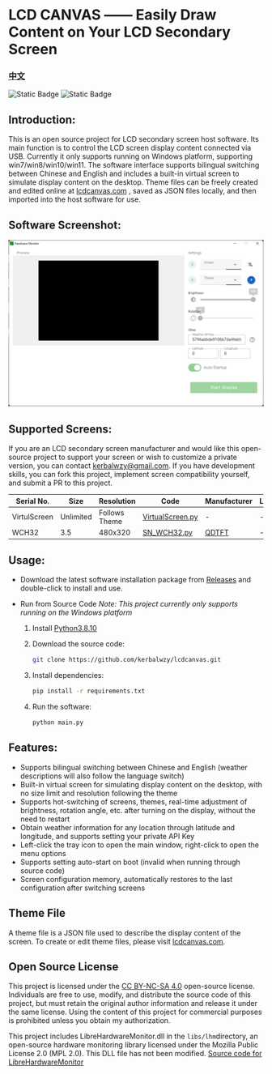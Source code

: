 # LCD CANVAS —— Easily Draw Content on Your LCD Secondary Screen

### [中文](./README.md)

![Static Badge](https://img.shields.io/badge/Python-3.8.10-blue?style=for-the-badge)
![Static Badge](https://img.shields.io/badge/Windows-7/8/10/11-blue?style=for-the-badge)

## Introduction:

This is an open source project for LCD secondary screen host software. Its main function is to control the LCD screen display content connected via USB. Currently it only supports running on Windows platform, supporting win7/win8/win10/win11. The software interface supports bilingual switching between Chinese and English and includes a built-in virtual screen to simulate display content on the desktop. Theme files can be freely created and edited online at 
<a href="https://lcdcanvas.com/themeeditor" target="_blank">lcdcanvas.com</a>
, saved as JSON files locally, and then imported into the host software for use.

## Software Screenshot:

<img src="./doc/asset/monitor_en.jpg">

## Supported Screens:

If you are an LCD secondary screen manufacturer and would like this open-source project to support your screen or wish to customize a private version, you can contact [kerbalwzy@gmail.com](mailto:kerbalwzy@gmail.com?subject=LCDCANVS%20Custom%20Development). If you have development skills, you can fork this project, implement screen compatibility yourself, and submit a PR to this project.

| Serial No. | Size | Resolution | Code | Manufacturer | License |
| --- | --- | --- | --- | --- | --- |
| VirtulScreen | Unlimited | Follows Theme | [VirtualScreen.py](./libs/lcds/VirtualScreen.py) | - | - |
| WCH32 | 3.5 | 480x320 | [SN_WCH32.py](./libs/lcds/SN_WCH32.py) | <a href="http://www.qdtft.com/" target="_blank">QDTFT</a> | - |

## Usage:

- Download the latest software installation package from
  <a href="https://github.com/kerbalwzy/lcdcanvas/releases" target="_blank">Releases</a>
  and double-click to install and use.

- Run from Source Code *Note: This project currently only supports running on the Windows platform*
  1. Install
     <a href="https://www.python.org/downloads/release/python-3810/" target="_blank">Python3.8.10</a>

  2. Download the source code:
      ```bash
      git clone https://github.com/kerbalwzy/lcdcanvas.git
      ```

  3. Install dependencies:
      ```bash
      pip install -r requirements.txt
      ```

  4. Run the software:
      ```bash
      python main.py
      ```

## Features:

- Supports bilingual switching between Chinese and English (weather descriptions will also follow the language switch)
- Built-in virtual screen for simulating display content on the desktop, with no size limit and resolution following the theme
- Supports hot-switching of screens, themes, real-time adjustment of brightness, rotation angle, etc. after turning on the display, without the need to restart
- Obtain weather information for any location through latitude and longitude, and supports setting your private API Key
- Left-click the tray icon to open the main window, right-click to open the menu options
- Supports setting auto-start on boot (invalid when running through source code)
- Screen configuration memory, automatically restores to the last configuration after switching screens
  
## Theme File

A theme file is a JSON file used to describe the display content of the screen. To create or edit theme files, please visit
<a href="https://lcdcanvas.com/themeeditor" target="_blank">lcdcanvas.com</a>.

## Open Source License

This project is licensed under the
<a href="https://creativecommons.org/licenses/by-nc-sa/4.0/legalcode" target="_blank">CC BY-NC-SA 4.0</a>
open-source license. Individuals are free to use, modify, and distribute the source code of this project, but must retain the original author information and release it under the same license. Using the content of this project for commercial purposes is prohibited unless you obtain my authorization.

This project includes LibreHardwareMonitor.dll in the ```libs/lhm```directory, an open-source hardware monitoring library licensed under the Mozilla Public License 2.0 (MPL 2.0). This DLL file has not been modified.
<a href="https://github.com/LibreHardwareMonitor/LibreHardwareMonitor" target="_blank">Source code for LibreHardwareMonitor</a>